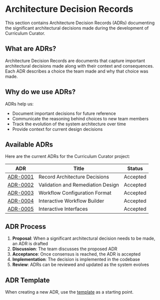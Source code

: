 # Architecture Decision Records

This section contains Architecture Decision Records (ADRs) documenting the significant architectural decisions made during the development of Curriculum Curator.

## What are ADRs?

Architecture Decision Records are documents that capture important architectural decisions made along with their context and consequences. Each ADR describes a choice the team made and why that choice was made.

## Why do we use ADRs?

ADRs help us:

- Document important decisions for future reference
- Communicate the reasoning behind choices to new team members
- Track the evolution of the system architecture over time
- Provide context for current design decisions

## Available ADRs

Here are the current ADRs for the Curriculum Curator project:

| ADR | Title | Status |
|-----|-------|--------|
| [ADR-0001](0001-record-architecture-decisions.md) | Record Architecture Decisions | Accepted |
| [ADR-0002](0002-validation-remediation-design.md) | Validation and Remediation Design | Accepted |
| [ADR-0003](0003-workflow-configuration-format.md) | Workflow Configuration Format | Accepted |
| [ADR-0004](0004-interactive-workflow-builder.md) | Interactive Workflow Builder | Accepted |
| [ADR-0005](0005-interactive-interfaces.md) | Interactive Interfaces | Accepted |

## ADR Process

1. **Proposal**: When a significant architectural decision needs to be made, an ADR is drafted
2. **Discussion**: The team discusses the proposed ADR
3. **Acceptance**: Once consensus is reached, the ADR is accepted
4. **Implementation**: The decision is implemented in the codebase
5. **Review**: ADRs can be reviewed and updated as the system evolves

## ADR Template

When creating a new ADR, use the [template](template.md) as a starting point.